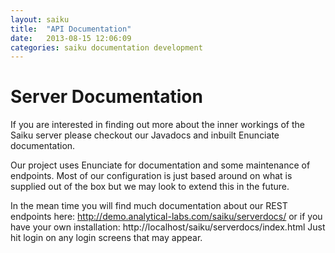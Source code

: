 ```yaml
---
layout: saiku
title:  "API Documentation"
date:   2013-08-15 12:06:09
categories: saiku documentation development
---
```


Server Documentation
====================

If you are interested in finding out more about the inner workings of the Saiku server please checkout our Javadocs and inbuilt Enunciate documentation.

Our project uses Enunciate for documentation and some maintenance of endpoints. Most of our configuration is just based around on what is supplied out of the box but we may look to extend this in the future.

In the mean time you will find much documentation about our REST endpoints here: http://demo.analytical-labs.com/saiku/serverdocs/ or if you have your own installation: http://localhost/saiku/serverdocs/index.html Just hit login on any login screens that may appear. 
